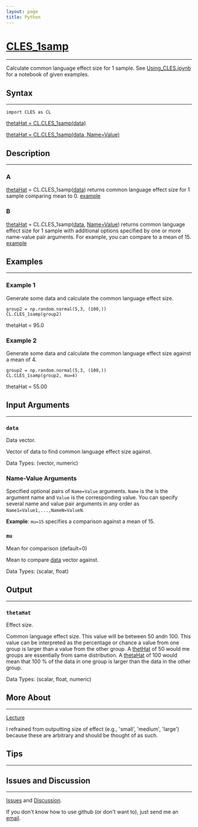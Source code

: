 ```yaml
---
layout: page
title: Python
---
```


# [CLES_1samp](https://github.com/tulimid1/CLES/blob/main/CLES/CLES.py)
---

Calculate common language effect size for 1 sample. See [Using_CLES.ipynb](https://github.com/tulimid1/CLES/blob/main/Using_CLES.ipynb) for a notebook of given examples. 

## Syntax
---
    import CLES as CL

[thetaHat = CL.CLES_1samp(data)](#a)

[thetaHat = CL.CLES_1samp(data, Name=Value)](#b)

## Description
---
### A
[thetaHat](#thetahat) = CL.CLES_1samp([data](#data)) returns common language effect size for 1 sample comparing mean to 0. [example](#example-1)

### B 
[thetaHat](#thetahat) = CL.CLES_1samp([data](#data), [Name=Value](#name-value-arguments)) returns common language effect size for 1 sample with additional options specified by one or more name-value pair arguments. For example, you can compare to a mean of 15. [example](#example-2)

## Examples 
---
### Example 1
Generate some data and calculate the common language effect size.  

    group2 = np.random.normal(5,3, (100,))
    CL.CLES_1samp(group2)

thetaHat = 95.0

### Example 2 
Generate some data and calculate the common language effect size against a mean of 4. 

    group2 = np.random.normal(5,3, (100,))
    CL.CLES_1samp(group2, mu=4)
    
thetaHat = 55.00

## Input Arguments
---
### ```data```
Data vector. 

Vector of data to find common language effect size against. 

Data Types: (vector, numeric)

### Name-Value Arguments

Specified optional pairs of ```Name=Value``` arguments. ```Name``` is the is the argument name and ```Value``` is the corresponding value. You can specify several name and value pair arguments in any order as ```Name1=Value1,...,NameN=ValueN```. 

**Example**: ```mu=15``` specifies a comparison against a mean of 15. 

### ```mu```
Mean for comparison (default=0)

Mean to compare [data](#data) vector against. 

Data Types: (scalar, float)

## Output
---

### ```thetaHat```
Effect size. 

Common language effect size. This value will be between 50 andn 100. This value can be interpreted as the percentage or chance a value from one group is larger than a value from the other group. A [thetHat](#thetahat) of 50 would me groups are essentially from same distribution. A [thetaHat](#thetahat) of 100 would mean that 100 % of the data in one group is larger than the data in the other group. 

Data Types: (scalar, float, numeric)

## More About 
---

[Lecture](https://github.com/joshcash9/Statistics_BME/blob/master/04_effect_power.pdf)

I refrained from outputting size of effect (e.g., 'small', 'medium', 'large') because these are arbitrary and should be thought of as such. 

## Tips 
---

## Issues and Discussion 
---

[Issues](https://github.com/tulimid1/CLES/issues) and [Discussion](https://github.com/tulimid1/CLES/discussions).

If you don't know how to use github (or don't want to), just send me an [email](mailto:tulimid@udel.edu). 
